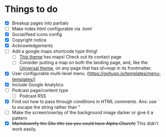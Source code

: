 # Things to do
- [x] Breakup pages into partials
- [ ]  Make index.html configurable via .toml
  - [x] Social/feed icons config
  - [x] Copyright notice
  - [x] Acknowledgements
- [ ] Add a google maps shortcode type thing!
  - [ ] [This theme](https://github.com/devcows/hugo-universal-theme) has maps! Check out its contact page
  - [ ] Consider putting a map on both the landing page, and, like the [Universal theme](https://github.com/devcows/hugo-universal-theme), on any page that has *id=map* in its frontmatter.
- [x] User configurable multi-level menu. (https://gohugo.io/templates/menu-templates/)
- [x] Include Google Analytics
- [ ] Podcast page/content type
  - [ ] Podcast RSS
- [x] Find out how to pass through conditions in HTML comments. Ans: use ` to escape the string rather than "
- [ ] Make the screen/overlay of the background image darker or give it a pattern
- [x] ~~Markdownify the Site title (so you could have Alpha *Church*)~~ This didn't work easily.
